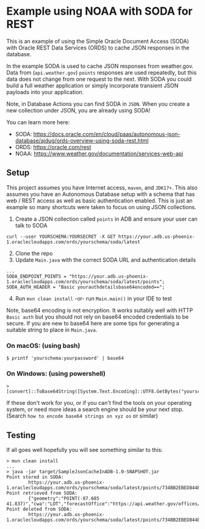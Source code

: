 # Example using NOAA with SODA for REST

This is an example of using the Simple Oracle Document Access (SODA) with
Oracle REST Data Services (ORDS) to cache JSON responses in the database.

In the example SODA is used to cache JSON responses from weather.gov. Data
from (`api.weather.gov`) `points` responses are used repeatedly, but this
data does not change from one request to the next. With SODA you could build
a full weather application or simply incorporate transient JSON payloads
into your application.

Note, in Database Actions you can find SODA in `JSON`. When you create a
new collection under JSON, you are already using SODA!

You can learn more here:

- SODA: https://docs.oracle.com/en/cloud/paas/autonomous-json-database/ajdug/ords-overview-using-soda-rest.html
- ORDS: https://oracle.com/rest
- NOAA: https://www.weather.gov/documentation/services-web-api

## Setup

This project assumes you have Internet access, `maven`, and `JDK17+`. This 
also assumes you have an Autonomous Database setup with a schema that has 
web / REST access as well as basic authentication enabled. This is just an 
example so many shortcuts were taken to focus on using JSON collections.

1. Create a JSON collection called `points` in ADB and ensure your user can talk to SODA
```
curl --user YOURSCHEMA:YOURSECRET -X GET https://your.adb.us-phoenix-1.oraclecloudapps.com/ords/yourschema/soda/latest
```
2. Clone the repo
3. Update `Main.java` with the correct SODA URL and authentication details
```
... 
SODA_ENDPOINT_POINTS = "https://your.adb.us-phoenix-1.oraclecloudapps.com/ords/yourschema/soda/latest/points";
SODA_AUTH_HEADER = "Basic yourauthdetailsbase64encoded==";
```
4. Run `mvn clean install` -or- run `Main.main()` in your IDE to test

Note, base64 encoding is not encryption. It works suitably well with HTTP `Basic auth`
but you should not rely on base64 encoded credentials to be secure. If you are new to
base64 here are some tips for generating a suitable string to place in `Main.java`.

### On macOS: (using bash)
```
$ printf 'yourschema:yourpassword' | base64
```

### On Windows: (using powershell)
```
> [convert]::ToBase64String([System.Text.Encoding]::UTF8.GetBytes("yourschema:yourpassword"))
```

If these don't work for you, or if you can't find the tools on your operating
system, or need more ideas a search engine should be your next stop. (Search
`how to encode base64 strings on xyz os` or similar)


## Testing

If all goes well hopefully you will see something similar to this:

```
> mvn clean install
...
> java -jar target/SampleJsonCacheInADB-1.0-SNAPSHOT.jar
Point stored in SODA:
        https://your.adb.us-phoenix-1.oraclecloudapps.com/ords/yourschema/soda/latest/points/734BB2EBED844B7A99419F35AB5E2A3C
Point retrieved from SODA:
        {"geometry":"POINT(-87.685 41.837)","cwa":"LOT","forecastOffice":"https://api.weather.gov/offices/LOT","gridId":"LOT","gridX":73,"gridY":70,"forecast":"https://api.weather.gov/gridpoints/LOT/73,70/forecast","forecastHourly":"https://api.weather.gov/gridpoints/LOT/73,70/forecast/hourly","observationStations":"https://api.weather.gov/gridpoints/LOT/73,70/stations","forecastGridData":"https://api.weather.gov/gridpoints/LOT/73,70","forecastZone":"https://api.weather.gov/zones/forecast/ILZ104","county":"https://api.weather.gov/zones/county/ILC031","fireWeatherZone":"https://api.weather.gov/zones/fire/ILZ014","timeZone":"America/Chicago","radarStation":"KLOT","@id":"https://api.weather.gov/points/41.837,-87.685","@type":"wx:Point"}
Point deleted from SODA:
        https://your.adb.us-phoenix-1.oraclecloudapps.com/ords/yourschema/soda/latest/points/734BB2EBED844B7A99419F35AB5E2A3C
```
